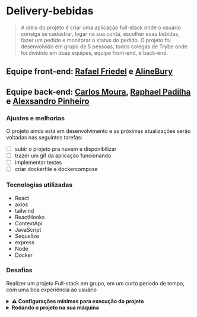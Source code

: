 # Delivery-bebidas

> A ideia do projeto é criar uma aplicação full-stack onde o usuário consiga se cadastrar, logar na sua conta, escolher suas bebidas, fazer um pedido e monitorar o status do pedido. O projeto foi desenvolvido em grupo de 5 pessoas, todos colegas de Trybe onde foi dividido em duas equipes, equipe front-end, e back-end.

## Equipe front-end: [Rafael Friedel](https://github.com/Rafael-Friedel) e [AlineBury](https://github.com/alinebury)
## Equipe back-end: [Carlos Moura](https://github.com/CarlosMoura88), [Raphael Padilha](https://github.com/rapadilha) e [Alexsandro Pinheiro](https://github.com/Alexsandro-01)

### Ajustes e melhorias

O projeto ainda está em desenvolvimento e as próximas atualizações serão voltadas nas seguintes tarefas:

- [ ] subir o projeto pra nuvem e disponibilizar
- [ ] trazer um gif da aplicação funcionando
- [ ] implementar testes
- [ ] criar dockerfile e dockercompose

### Tecnologias utilizadas

- React
- axios
- tailwind
- ReactHooks
- ContextApi
- JavaScript
- Sequelize
- express
- Node
- Docker


### Desafios

Realizer um projeto Full-stack em grupo, em um curto periodo de tempo, com uma boa experiência ao usuário

<details>
<summary><strong> ⚠️ Configurações mínimas para execução do projeto</strong></summary><br />

Na sua máquina você deve ter:

 - Sistema Operacional Distribuição Unix
 - Node versão 16
 - Docker
 - Docker-compose versão >=1.29.2

➡️ O `node` deve ter versão igual ou superior à `16.15.0 LTS`:
  - Para instalar o nvm, [acesse esse link](https://github.com/nvm-sh/nvm#installing-and-updating);
  - Rode os comandos abaixo para instalar a versão correta de `node` e usá-la:
    - `nvm install 16 --lts`
    - `nvm use 16`
    - `nvm alias default 16`

➡️ O`docker-compose` deve ter versão igual ou superior à`ˆ1.29.2`:
  * Use esse [link de referência para realizar a instalação corretamente no ubuntu](https://app.betrybe.com/course/back-end/docker/orquestrando-containers-com-docker-compose/6e8afaef-566a-47f2-9246-d3700db7a56a/conteudo/0006a231-1a10-48a2-ac82-9e03e205a231/instalacao/abe40727-6310-4ad8-bde6-fd1e919dadc0?use_case=side_bar);
  * Acesse o [link da documentação oficial com passos para desinstalar](https://docs.docker.com/compose/install/#uninstallation) caso necessário.

</details>

<details>
<summary><strong>Rodando o projeto na sua máquina</strong></summary><br />

 ```
 git clone git@github.com:Rafael-Friedel/trybe-futebol-clube.git
 ```
 
 
 ```
 cd trybe-futebol-clube && npm run compose:up
 ```

 ```
 docker start app-frontend-1 app_backend db
 ```
 
 Para conferir a aplicação front-end basta acessar no seu navegador:
 ```
 http://localhost:3000/
 ```
 
 Para conferir a aplicação back-end basta acessar no seu navegador:
 ```
 http://localhost:3001/
 ```
</details>

